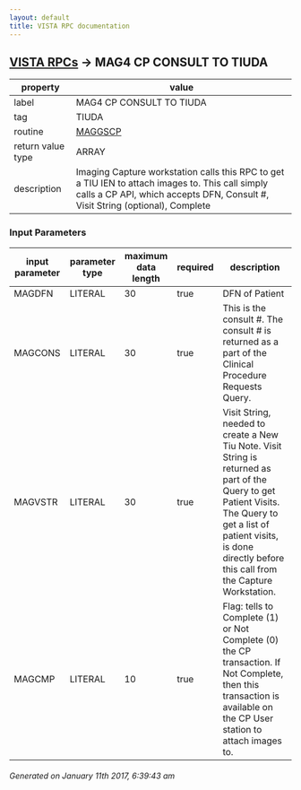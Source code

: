 ```yaml
---
layout: default
title: VISTA RPC documentation
---
```




## [VISTA RPCs](TableOfContent.md) &#8594; MAG4 CP CONSULT TO TIUDA 

 property | value 
--- | --- 
 label | MAG4 CP CONSULT TO TIUDA
 tag | TIUDA
 routine | [MAGGSCP](http://code.osehra.org/dox/Routine_MAGGSCP_source.html)
 return value type | ARRAY
 description |  Imaging Capture workstation calls this RPC to get a TIU IEN to attach images to. This call simply calls a CP API, which accepts DFN, Consult #, Visit String (optional), Complete|Do not Complete the | transaction.

### Input Parameters

| input parameter | parameter type | maximum data length | required | description | 
| --- | --- | --- | --- | --- | 
| MAGDFN | LITERAL | 30 | true | DFN of Patient | 
| MAGCONS | LITERAL | 30 | true |  This is the consult #.  The consult # is returned as a part of the Clinical Procedure Requests Query. | 
| MAGVSTR | LITERAL | 30 | true |  Visit String, needed to create a New Tiu Note. Visit String is returned as part of the Query to get Patient Visits. The Query to get a list of patient visits, is done directly before this call from the Capture Workstation. | 
| MAGCMP | LITERAL | 10 | true |  Flag:  tells to Complete (1) or Not Complete (0) the CP transaction.  If Not Complete, then this transaction is available on the CP User station to attach images to. | 




 ###### Generated on January 11th 2017, 6:39:43 am